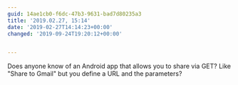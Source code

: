 ```yaml
---
guid: 14ae1cb0-f6dc-47b3-9631-bad7d80235a3
title: '2019.02.27, 15:14'
date: '2019-02-27T14:14:23+00:00'
changed: '2019-09-24T19:20:12+00:00'


---
```


Does anyone know of an Android app that allows you to share via GET? Like "Share to Gmail" but you define a URL and the parameters?
